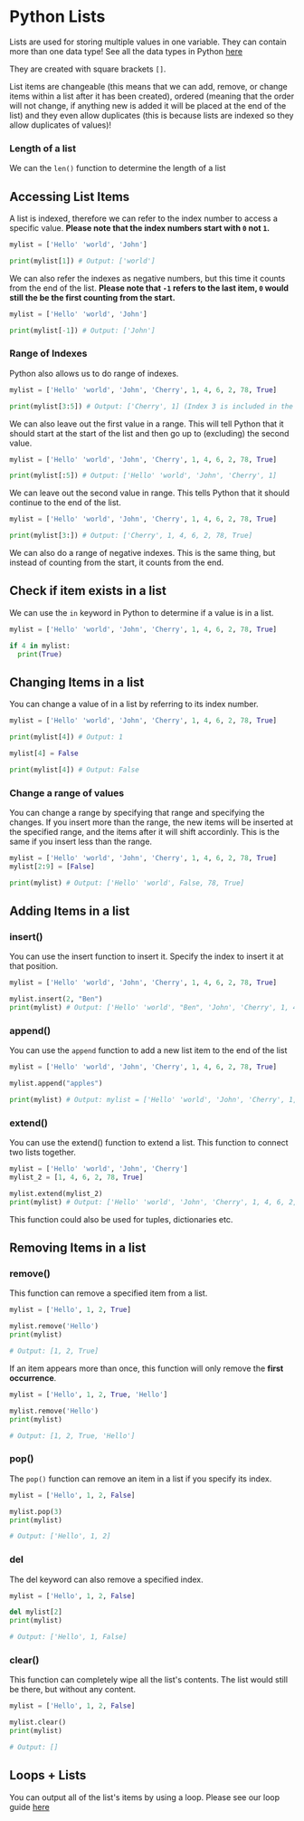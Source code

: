 # Python Lists
Lists are used for storing multiple values in one variable. They can contain more than one data type! See all the data types in Python [here](https://github.com/Arce-Mdina/Python-Guide/blob/main/Guides/Level%201/python-data-types.md)

They are created with square brackets `[]`.

List items are changeable (this means that we can add, remove, or change items within a list after it has been created), ordered (meaning that the order will not change, if anything new is added it will be placed at the end of the list) and they even allow duplicates (this is because lists are indexed so they allow duplicates of values)!

### Length of a list
We can the `len()` function to determine the length of a list

## Accessing List Items
A list is indexed, therefore we can refer to the index number to access a specific value. **Please note that the index numbers start with `0` not `1`.**

```python
mylist = ['Hello' 'world', 'John']

print(mylist[1]) # Output: ['world']
```

We can also refer the indexes as negative numbers, but this time it counts from the end of the list. **Please note that `-1` refers to the last item, `0` would still the be the first counting from the start.**

```python
mylist = ['Hello' 'world', 'John']

print(mylist[-1]) # Output: ['John']
```

### Range of Indexes

Python also allows us to do range of indexes. 

```python
mylist = ['Hello' 'world', 'John', 'Cherry', 1, 4, 6, 2, 78, True]

print(mylist[3:5]) # Output: ['Cherry', 1] (Index 3 is included in the list but index 5 is not)
```

We can also leave out the first value in a range. This will tell Python that it should start at the start of the list and then go up to (excluding) the second value.

```python
mylist = ['Hello' 'world', 'John', 'Cherry', 1, 4, 6, 2, 78, True]

print(mylist[:5]) # Output: ['Hello' 'world', 'John', 'Cherry', 1]
```

We can leave out the second value in range. This tells Python that it should continue to the end of the list.
```python
mylist = ['Hello' 'world', 'John', 'Cherry', 1, 4, 6, 2, 78, True]

print(mylist[3:]) # Output: ['Cherry', 1, 4, 6, 2, 78, True]
```

We can also do a range of negative indexes. This is the same thing, but instead of counting from the start, it counts from the end.

## Check if item exists in a list
We can use the `in` keyword in Python to determine if a value is in a list.

```python
mylist = ['Hello' 'world', 'John', 'Cherry', 1, 4, 6, 2, 78, True]

if 4 in mylist:
  print(True)
```

## Changing Items in a list
You can change a value of in a list by referring to its index number.
```python
mylist = ['Hello' 'world', 'John', 'Cherry', 1, 4, 6, 2, 78, True]

print(mylist[4]) # Output: 1

mylist[4] = False

print(mylist[4]) # Output: False
```

### Change a range of values
You can change a range by specifying that range and specifying the changes. If you insert more than the range, the new items will be inserted at the specified range, and the items after it will shift accordinly. This is the same if you insert less than the range.
```python
mylist = ['Hello' 'world', 'John', 'Cherry', 1, 4, 6, 2, 78, True]
mylist[2:9] = [False]

print(mylist) # Output: ['Hello' 'world', False, 78, True]
```

## Adding Items in a list

### insert()
You can use the insert function to insert it. Specify the index to insert it at that position.

```python
mylist = ['Hello' 'world', 'John', 'Cherry', 1, 4, 6, 2, 78, True]

mylist.insert(2, "Ben")
print(mylist) # Output: ['Hello' 'world', "Ben", 'John', 'Cherry', 1, 4, 6, 2, 78, True]
```

### append()
You can use the `append` function to add a new list item to the end of the list

```python
mylist = ['Hello' 'world', 'John', 'Cherry', 1, 4, 6, 2, 78, True]

mylist.append("apples")

print(mylist) # Output: mylist = ['Hello' 'world', 'John', 'Cherry', 1, 4, 6, 2, 78, True, "apples"]
```

### extend()
You can use the extend() function to extend a list. This function to connect two lists together. 

```python
mylist = ['Hello' 'world', 'John', 'Cherry']
mylist_2 = [1, 4, 6, 2, 78, True]

mylist.extend(mylist_2)
print(mylist) # Output: ['Hello' 'world', 'John', 'Cherry', 1, 4, 6, 2, 78, True]
```
This function could also be used for tuples, dictionaries etc.

## Removing Items in a list

### remove()
This function can remove a specified item from a list. 

```python
mylist = ['Hello', 1, 2, True]

mylist.remove('Hello')
print(mylist)

# Output: [1, 2, True]
```

If an item appears more than once, this function will only remove the **first occurrence**.
```python
mylist = ['Hello', 1, 2, True, 'Hello']

mylist.remove('Hello')
print(mylist)

# Output: [1, 2, True, 'Hello']
```

### pop()
The `pop()` function can remove an item in a list if you specify its index.

```python
mylist = ['Hello', 1, 2, False]

mylist.pop(3)
print(mylist)

# Output: ['Hello', 1, 2]
```

### del
The del keyword can also remove a specified index. 

```python
mylist = ['Hello', 1, 2, False]

del mylist[2]
print(mylist)

# Output: ['Hello', 1, False]
```

### clear()
This function can completely wipe all the list's contents. The list would still be there, but without any content.

```python
mylist = ['Hello', 1, 2, False]

mylist.clear()
print(mylist)

# Output: []
```

## Loops + Lists
You can output all of the list's items by using a loop. Please see our loop guide [here]()
